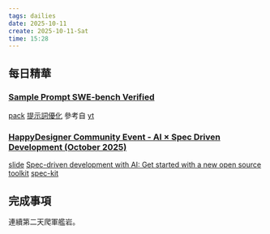 ```yaml
---
tags: dailies  
date: 2025-10-11
create: 2025-10-11-Sat
time: 15:28
---
```

## 每日精華


### [Sample Prompt SWE-bench Verified](Sample%20Prompt%20SWE-bench%20Verified.md)
[pack](https://academy.openai.com/public/tags/prompt-packs-6849a0f98c613939acef841c?fbclid=IwZXh0bgNhZW0CM…)
[提示詞優化](https://platform.openai.com/chat/edit?models=gpt-5&optimize=true)
參考自 [yt](https://www.youtube.com/watch?v=xqHUrLOJixQ)


###  [HappyDesigner Community Event - AI × Spec Driven Development (October 2025)](https://www.youtube.com/watch?v=t2ibW6esB4E)

[slide](https://docs.google.com/presentation/d/1xRTl-RBTuJOvNmSZz7XjxztrxLnFRh7QmZRQLpObMQU/edit?fbclid=IwY2xjawNQKexleHRuA2FlbQIxMQABHn4njy5XokMJsxausalqv0BXqqlaO9qMv0jgb_p9KtDP0OWboeKYjCssdtLW_aem_uDjsJ_mUz6vavROsonwugQ&slide=id.g388bea4d00b_0_100#slide=id.g388bea4d00b_0_100)
[Spec-driven development with AI: Get started with a new open source toolkit](https://github.blog/ai-and-ml/generative-ai/spec-driven-development-with-ai-get-started-with-a-new-open-source-toolkit/)
[spec-kit](https://github.com/github/spec-kit/)


## 完成事項

連續第二天爬軍艦岩。